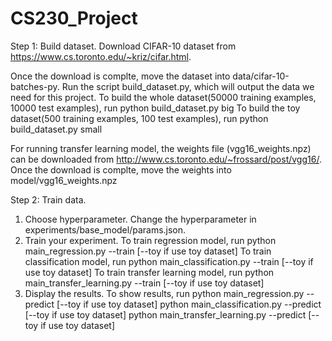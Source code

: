 # CS230_Project

Step 1: Build dataset.
Download CIFAR-10 dataset from https://www.cs.toronto.edu/~kriz/cifar.html.

Once the download is complte, move the dataset into data/cifar-10-batches-py. Run the script build_dataset.py, which will output the data we need for this project.
To build the whole dataset(50000 training examples, 10000 test examples), run
python build_dataset.py big
To build the toy dataset(500 training examples, 100 test examples), run
python build_dataset.py small

For running transfer learning model, the weights file (vgg16_weights.npz) can be downloaded from http://www.cs.toronto.edu/~frossard/post/vgg16/.
Once the download is complte, move the weights into model/vgg16_weights.npz

Step 2: Train data. 
1. Choose hyperparameter.
Change the hyperparameter in experiments/base_model/params.json.
2. Train your experiment. 
To train regression model, run
python main_regression.py --train [--toy if use toy dataset]
To train classification model, run
python main_classification.py --train [--toy if use toy dataset]
To train transfer learning model, run
python main_transfer_learning.py --train [--toy if use toy dataset]
3. Display the results.
To show results, run 
python main_regression.py --predict [--toy if use toy dataset]
python main_classification.py --predict [--toy if use toy dataset]
python main_transfer_learning.py --predict [--toy if use toy dataset]